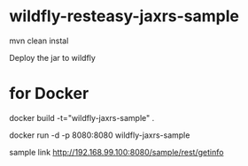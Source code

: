 # wildfly-resteasy-jaxrs-sample
mvn clean instal

Deploy the jar to wildfly

# for Docker
docker build -t="wildfly-jaxrs-sample" .

docker run -d -p 8080:8080 wildfly-jaxrs-sample

sample link
http://192.168.99.100:8080/sample/rest/getinfo

